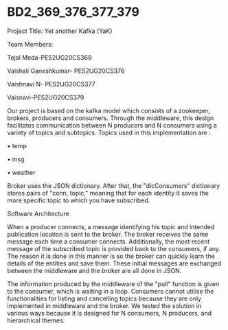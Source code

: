 # BD2_369_376_377_379
Project Title: Yet another Kafka (YaK)

Team Members: 

Tejal Meda-PES2UG20CS369

Vaishali Ganeshkumar- PES2UG20CS376

Vaishnavi N- PES2UG20CS377

Vaisnavi-PES2UG20CS379

Our project is based on the kafka model which consists of a zookeeper, brokers, producers and consumers.
Through the middleware, this design facilitates communication between N producers and N consumers using a variety of topics and subtopics.
Topics used in this implementation are :

•	temp

•	msg

•	weather

Broker uses the JSON dictionary. After that, the "dicConsumers" dictionary stores pairs of "conn, topic," meaning that for each identity it saves the more specific topic to which you have subscribed. 

Software Architecture

When a producer connects, a message identifying his topic and intended publication location is sent to the broker. The broker receives the same message each time a consumer connects. Additionally, the most recent message of the subscribed topic is provided back to the consumers, if any. The reason it is done in this manner is so the broker can quickly learn the details of the entities and save them. These initial messages are exchanged between the middleware and the broker are all done in JSON.

The information produced by the middleware of the "pull" function is given to the consumer, which is waiting in a loop.
Consumers cannot utilise the functionalities for listing and cancelling topics because they are only implemented in middleware and the broker.
We tested the solution in various ways because it is designed for N consumers, N producers, and hierarchical themes.

